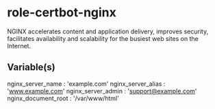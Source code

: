 # role-certbot-nginx
NGINX accelerates content and application delivery, improves security, facilitates availability and scalability for the busiest web sites on the Internet.

## Variable(s)

nginx_server_name   : 'example.com'
nginx_server_alias  : 'www.example.com'
nginx_server_admin  : 'support@example.com'
nginx_document_root : '/var/www/html'

